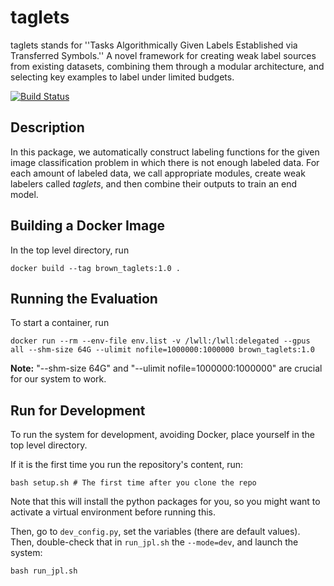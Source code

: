 # taglets
taglets stands for ''Tasks Algorithmically Given Labels Established via Transferred Symbols.'' A novel framework for creating weak label sources from existing datasets, combining them through a modular architecture, and selecting key examples to label under limited budgets.

[![Build Status](https://travis-ci.com/BatsResearch/taglets.svg?token=sinAgJjnTsxQ2oN3R9vi&branch=master)](https://travis-ci.com/BatsResearch/taglets)

## Description
In this package, we automatically construct labeling functions for the given
image classification problem in which there is not enough labeled data.
For each amount of labeled data, we call appropriate modules, create weak
labelers called _taglets_, and then combine their outputs to train an end model.

## Building a Docker Image
In the top level directory, run
```
docker build --tag brown_taglets:1.0 .
```

## Running the Evaluation
To start a container, run
```
docker run --rm --env-file env.list -v /lwll:/lwll:delegated --gpus all --shm-size 64G --ulimit nofile=1000000:1000000 brown_taglets:1.0
```
**Note:** "--shm-size 64G" and "--ulimit nofile=1000000:1000000" are crucial for our system to work.

## Run for Development

To run the system for development, avoiding Docker, place yourself in the top level directory.

If it is the first time you run the repository's content, run:
```
bash setup.sh # The first time after you clone the repo 
```
Note that this will install the python packages for you, so you might want to activate a virtual environment before running this.

Then, go to `dev_config.py`, set the variables (there are default values).  Then, double-check that in `run_jpl.sh` the `--mode=dev`, and launch the system:
```
bash run_jpl.sh
```

